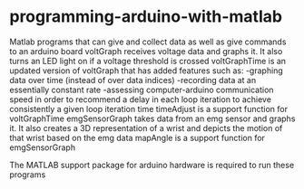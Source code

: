 # programming-arduino-with-matlab
Matlab programs that can give and collect data as well as give commands to an arduino board
    voltGraph receives voltage data and graphs it. It also turns an LED light on if a voltage threshold is crossed
    voltGraphTime is an updated version of voltGraph that has added features such as:
      -graphing data over time (instead of over data indices)
      -recording data at an essentially constant rate
      -assessing computer-arduino communication speed in order to recommend a delay in each loop iteration to achieve consistently a given loop iteration time
    timeAdjust is a support function for voltGraphTime
    emgSensorGraph takes data from an emg sensor and graphs it. It also creates a 3D representation of a wrist and depicts the motion of that wrist based on the emg data
    mapAngle is a support function for emgSensorGraph
    
The MATLAB support package for arduino hardware is required to run these programs
